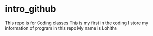 # intro_github
This repo is for Coding classes
This is my first in the coding
I store my information of program in this repo
My name is Lohitha
